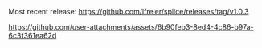 Most recent release:
https://github.com/lfreier/splice/releases/tag/v1.0.3

https://github.com/user-attachments/assets/6b90feb3-8ed4-4c86-b97a-6c3f361ea62d

